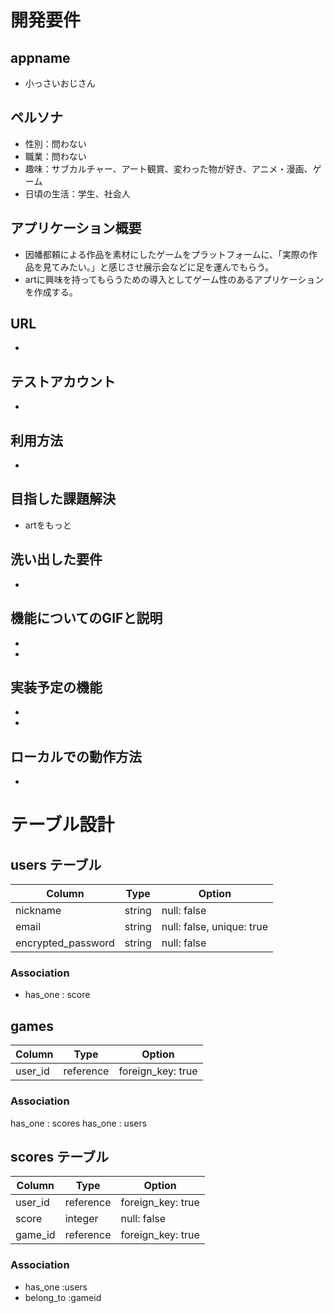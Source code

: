 # 開発要件

## appname
- 小っさいおじさん

## ペルソナ
- 性別：問わない
- 職業：問わない
- 趣味：サブカルチャー、アート観賞、変わった物が好き、アニメ・漫画、ゲーム
- 日頃の生活：学生、社会人

## アプリケーション概要
- 因幡都頼による作品を素材にしたゲームをプラットフォームに、「実際の作品を見てみたい。」と感じさせ展示会などに足を運んでもらう。
- artに興味を持ってもらうための導入としてゲーム性のあるアプリケーションを作成する。

## URL
-

## テストアカウント
-

## 利用方法
- 

## 目指した課題解決
- artをもっと

## 洗い出した要件
-

## 機能についてのGIFと説明
-
-

## 実装予定の機能
-
-

## ローカルでの動作方法
-


# テーブル設計

## users テーブル

| Column             | Type   | Option                    |
| ------------------ | ------ | ------------------------- |
| nickname           | string | null: false               |
| email              | string | null: false, unique: true |
| encrypted_password | string | null: false               |

### Association
- has_one : score

## games

| Column  | Type      | Option            |
| ------- | --------- | ----------------- |
| user_id | reference | foreign_key: true |

### Association
has_one : scores
has_one : users

## scores テーブル

| Column             | Type      | Option            |
| -----------------  | --------- | ----------------- |
| user_id            | reference | foreign_key: true |
| score              | integer   | null: false       |
| game_id            | reference | foreign_key: true |

### Association

- has_one :users
- belong_to :gameid